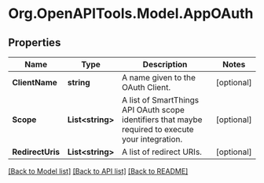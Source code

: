 # Org.OpenAPITools.Model.AppOAuth
## Properties

Name | Type | Description | Notes
------------ | ------------- | ------------- | -------------
**ClientName** | **string** | A name given to the OAuth Client. | [optional] 
**Scope** | **List&lt;string&gt;** | A list of SmartThings API OAuth scope identifiers that maybe required to execute your integration. | [optional] 
**RedirectUris** | **List&lt;string&gt;** | A list of redirect URIs. | [optional] 

[[Back to Model list]](../README.md#documentation-for-models) [[Back to API list]](../README.md#documentation-for-api-endpoints) [[Back to README]](../README.md)

